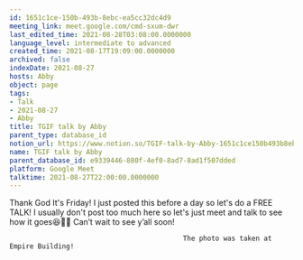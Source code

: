 ```yaml
---
id: 1651c1ce-150b-493b-8ebc-ea5cc32dc4d9
meeting_link: meet.google.com/cmd-sxum-dwr
last_edited_time: 2021-08-28T03:08:00.0000000
language_level: intermediate to advanced
created_time: 2021-08-17T19:09:00.0000000
archived: false
indexDate: 2021-08-27
hosts: Abby
object: page
tags:
- Talk
- 2021-08-27
- Abby
title: TGIF talk by Abby
parent_type: database_id
notion_url: https://www.notion.so/TGIF-talk-by-Abby-1651c1ce150b493b8ebcea5cc32dc4d9
name: TGIF talk by Abby
parent_database_id: e9339446-880f-4ef0-8ad7-8ad1f507dded
platform: Google Meet
talktime: 2021-08-27T22:00:00.0000000
---
```




Thank God It's Friday! I just posted this before a day so let's do a FREE TALK!
I usually don't post too much here so let's just meet and talk to see how it goes😆👍🏻
Can’t wait to see y’all soon!



                                               The photo was taken at Empire Building!











